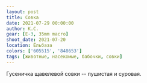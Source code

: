 ```yaml
---
layout: post
title: Совка
date: 2021-07-29 00:00:00
author: К.С.
gear: [E-3, 35mm macro]
shoot_date: 2021-07-20
location: Ёльбаза
colors: ['605515', '848653']
tags: [животные, насекомые, бабочки, совки]
---
```

Гусеничка щавелевой совки -- пушистая и суровая.
